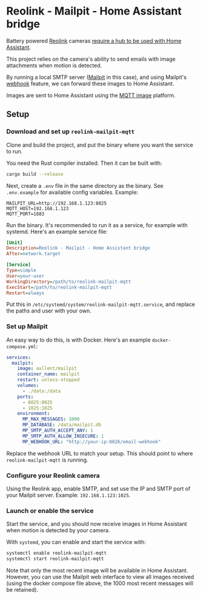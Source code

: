 ﻿# Reolink - Mailpit - Home Assistant bridge

Battery powered [Reolink](https://reolink.com/)
cameras [require a hub to be used with Home Assistant](https://www.home-assistant.io/integrations/reolink#tested-battery-powered-models).

This project relies on the camera's ability to send emails with image attachments when motion is detected.

By running a local SMTP server ([Mailpit](https://github.com/axllent/mailpit) in this case), and using
Mailpit's [webhook](https://mailpit.axllent.org/docs/integration/webhook/) feature, we can forward these images to Home
Assistant.

Images are sent to Home Assistant using the [MQTT image](https://www.home-assistant.io/integrations/image.mqtt/)
platform.

## Setup

### Download and set up `reolink-mailpit-mqtt`

Clone and build the project, and put the binary where you want the service to run.

You need the Rust compiler installed. Then it can be built with:

```sh
cargo build --release
```

Next, create a `.env` file in the same directory as the binary. See `.env.example` for available config variables.
Example:

```
MAILPIT_URL=http://192.168.1.123:8025
MQTT_HOST=192.168.1.123
MQTT_PORT=1883
```

Run the binary. It's recommended to run it as a service, for example with systemd. Here's an example service file:

```ini
[Unit]
Description=Reolink - Mailpit - Home Assistant bridge
After=network.target

[Service]
Type=simple
User=your-user
WorkingDirectory=/path/to/reolink-mailpit-mqtt
ExecStart=/path/to/reolink-mailpit-mqtt
Restart=always
```

Put this in `/etc/systemd/system/reolink-mailpit-mqtt.service`, and replace the paths and user with your own.

### Set up Mailpit

An easy way to do this, is with Docker. Here's an example `docker-compose.yml`:

```yaml
services:
  mailpit:
    image: axllent/mailpit
    container_name: mailpit
    restart: unless-stopped
    volumes:
      - ./data:/data
    ports:
      - 8025:8025
      - 1025:1025
    environment:
      MP_MAX_MESSAGES: 1000
      MP_DATABASE: /data/mailpit.db
      MP_SMTP_AUTH_ACCEPT_ANY: 1
      MP_SMTP_AUTH_ALLOW_INSECURE: 1
      MP_WEBHOOK_URL: "http://your-ip:8026/email-webhook"
```

Replace the webhook URL to match your setup. This should point to where `reolink-mailpit-mqtt` is running.

### Configure your Reolink camera

Using the Reolink app, enable SMTP, and set use the IP and SMTP port of your Mailpit server. Example:
`192.168.1.123:1025`.

### Launch or enable the service

Start the service, and you should now receive images in Home Assistant when motion is detected by your camera.

With `systemd`, you can enable and start the service with:

```sh
systemctl enable reolink-mailpit-mqtt
systemctl start reolink-mailpit-mqtt
```

Note that only the most recent image will be available in Home Assistant. However, you can use the Mailpit web interface
to view all images received (using the docker compose file above, the 1000 most recent messages will be retained).
